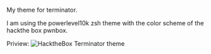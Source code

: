 My theme for terminator. 

I am using the powerlevel10k zsh theme with the color scheme of the hackthe box pwnbox. 

Priview:
![HacktheBox Terminator theme](/terminiator/terminiator-HTB.png)
